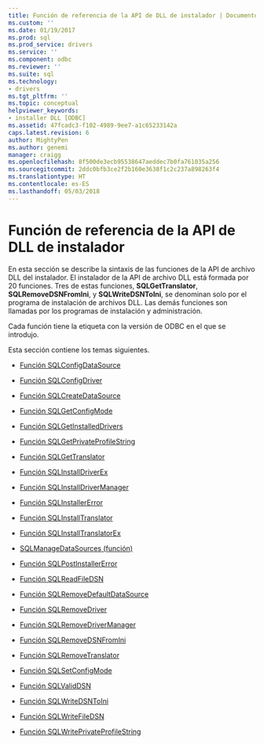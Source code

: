 ```yaml
---
title: Función de referencia de la API de DLL de instalador | Documentos de Microsoft
ms.custom: ''
ms.date: 01/19/2017
ms.prod: sql
ms.prod_service: drivers
ms.service: ''
ms.component: odbc
ms.reviewer: ''
ms.suite: sql
ms.technology:
- drivers
ms.tgt_pltfrm: ''
ms.topic: conceptual
helpviewer_keywords:
- installer DLL [ODBC]
ms.assetid: 47fcadc3-f102-4989-9ee7-a1c65233142a
caps.latest.revision: 6
author: MightyPen
ms.author: genemi
manager: craigg
ms.openlocfilehash: 8f500de3ecb95538647aeddec7b0fa761035a256
ms.sourcegitcommit: 2ddc0bfb3ce2f2b160e3638f1c2c237a898263f4
ms.translationtype: HT
ms.contentlocale: es-ES
ms.lasthandoff: 05/03/2018
---
```

# <a name="installer-dll-api-reference-function"></a>Función de referencia de la API de DLL de instalador
En esta sección se describe la sintaxis de las funciones de la API de archivo DLL del instalador. El instalador de la API de archivo DLL está formada por 20 funciones. Tres de estas funciones, **SQLGetTranslator**, **SQLRemoveDSNFromIni**, y **SQLWriteDSNToIni**, se denominan solo por el programa de instalación de archivos DLL. Las demás funciones son llamadas por los programas de instalación y administración.  
  
 Cada función tiene la etiqueta con la versión de ODBC en el que se introdujo.  
  
 Esta sección contiene los temas siguientes.  
  
-   [Función SQLConfigDataSource](../../../odbc/reference/syntax/sqlconfigdatasource-function.md)  
  
-   [Función SQLConfigDriver](../../../odbc/reference/syntax/sqlconfigdriver-function.md)  
  
-   [Función SQLCreateDataSource](../../../odbc/reference/syntax/sqlcreatedatasource-function.md)  
  
-   [Función SQLGetConfigMode](../../../odbc/reference/syntax/sqlgetconfigmode-function.md)  
  
-   [Función SQLGetInstalledDrivers](../../../odbc/reference/syntax/sqlgetinstalleddrivers-function.md)  
  
-   [Función SQLGetPrivateProfileString](../../../odbc/reference/syntax/sqlgetprivateprofilestring-function.md)  
  
-   [Función SQLGetTranslator](../../../odbc/reference/syntax/sqlgettranslator-function.md)  
  
-   [Función SQLInstallDriverEx](../../../odbc/reference/syntax/sqlinstalldriverex-function.md)  
  
-   [Función SQLInstallDriverManager](../../../odbc/reference/syntax/sqlinstalldrivermanager-function.md)  
  
-   [Función SQLInstallerError](../../../odbc/reference/syntax/sqlinstallererror-function.md)  
  
-   [Función SQLInstallTranslator](../../../odbc/reference/syntax/sqlinstalltranslator-function.md)  
  
-   [Función SQLInstallTranslatorEx](../../../odbc/reference/syntax/sqlinstalltranslatorex-function.md)  
  
-   [SQLManageDataSources (función)](../../../odbc/reference/syntax/sqlmanagedatasources.md)  
  
-   [Función SQLPostInstallerError](../../../odbc/reference/syntax/sqlpostinstallererror-function.md)  
  
-   [Función SQLReadFileDSN](../../../odbc/reference/syntax/sqlreadfiledsn-function.md)  
  
-   [Función SQLRemoveDefaultDataSource](../../../odbc/reference/syntax/sqlremovedefaultdatasource-function.md)  
  
-   [Función SQLRemoveDriver](../../../odbc/reference/syntax/sqlremovedriver-function.md)  
  
-   [Función SQLRemoveDriverManager](../../../odbc/reference/syntax/sqlremovedrivermanager-function.md)  
  
-   [Función SQLRemoveDSNFromIni](../../../odbc/reference/syntax/sqlremovedsnfromini-function.md)  
  
-   [Función SQLRemoveTranslator](../../../odbc/reference/syntax/sqlremovetranslator-function.md)  
  
-   [Función SQLSetConfigMode](../../../odbc/reference/syntax/sqlsetconfigmode-function.md)  
  
-   [Función SQLValidDSN](../../../odbc/reference/syntax/sqlvaliddsn-function.md)  
  
-   [Función SQLWriteDSNToIni](../../../odbc/reference/syntax/sqlwritedsntoini-function.md)  
  
-   [Función SQLWriteFileDSN](../../../odbc/reference/syntax/sqlwritefiledsn-function.md)  
  
-   [Función SQLWritePrivateProfileString](../../../odbc/reference/syntax/sqlwriteprivateprofilestring-function.md)

